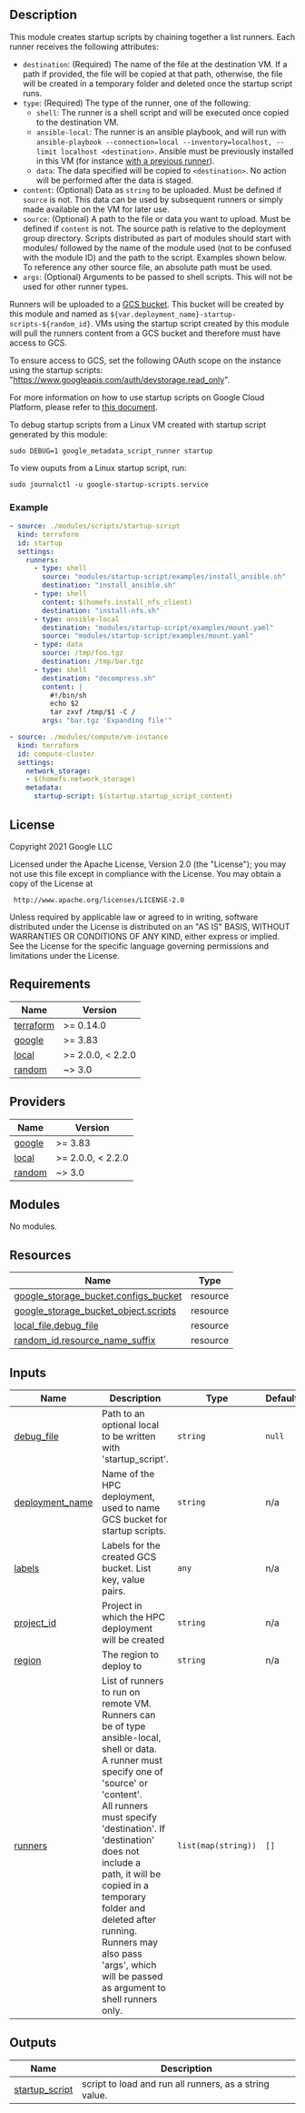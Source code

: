## Description

This module creates startup scripts by chaining together a list runners. Each
runner receives the following attributes:

- `destination`: (Required) The name of the file at the destination VM. If a
  path if provided, the file will be copied at that path, otherwise, the file
  will be created in a temporary folder and deleted once the startup script
  runs.
- `type`: (Required) The type of the runner, one of the following:
  - `shell`: The runner is a shell script and will be executed once copied to
    the destination VM.
  - `ansible-local`: The runner is an ansible playbook, and will run with
    `ansible-playbook --connection=local --inventory=localhost, --limit localhost <destination>`.
    Ansible must be previously installed in this VM (for instance
    [with a previous runner](examples/install_ansible.sh)).
  - `data`: The data specified will be copied to `<destination>`. No action will
    be performed after the data is staged.
- `content`: (Optional) Data as `string` to be uploaded. Must be defined if
  `source` is not. This data can be used by subsequent runners or simply made
  available on the VM for later use.
- `source`: (Optional) A path to the file or data you want to upload. Must be
  defined if `content` is not. The source path is relative to the deployment
  group directory. Scripts distributed as part of modules should start with
  modules/ followed by the name of the module used (not to be confused with the
  module ID) and the path to the script. Examples shown below. To reference any
  other source file, an absolute path must be used.
- `args`: (Optional) Arguments to be passed to shell scripts. This will not be
  used for other runner types.

Runners will be uploaded to a
[GCS bucket](https://cloud.google.com/storage/docs/creating-buckets). This
bucket will be created by this module and named as
`${var.deployment_name}-startup-scripts-${random_id}`. VMs using the startup
script created by this module will pull the runners content from a GCS bucket
and therefore must have access to GCS.

To ensure access to GCS, set the following OAuth scope on the instance using
the startup scripts: "https://www.googleapis.com/auth/devstorage.read_only".

For more information on how to use startup scripts on Google Cloud Platform,
please refer to
[this document](https://cloud.google.com/compute/docs/instances/startup-scripts/linux).

To debug startup scripts from a Linux VM created with startup script generated
by this module:

```shell
sudo DEBUG=1 google_metadata_script_runner startup
```

To view ouputs from a Linux startup script, run:

```shell
sudo journalctl -u google-startup-scripts.service
```

### Example

```yaml
- source: ./modules/scripts/startup-script
  kind: terraform
  id: startup
  settings:
    runners:
      - type: shell
        source: "modules/startup-script/examples/install_ansible.sh"
        destination: "install_ansible.sh"
      - type: shell
        content: $(homefs.install_nfs_client)
        destination: "install-nfs.sh"
      - type: ansible-local
        destination: "modules/startup-script/examples/mount.yaml"
        source: "modules/startup-script/examples/mount.yaml"
      - type: data
        source: /tmp/foo.tgz
        destination: /tmp/bar.tgz
      - type: shell
        destination: "decompress.sh"
        content: |
          #!/bin/sh
          echo $2
          tar zxvf /tmp/$1 -C /
        args: "bar.tgz 'Expanding file'"

- source: ./modules/compute/vm-instance
  kind: terraform
  id: compute-cluster
  settings:
    network_storage:
    - $(homefs.network_storage)
    metadata:
      startup-script: $(startup.startup_script_content)
```

## License

<!-- BEGINNING OF PRE-COMMIT-TERRAFORM DOCS HOOK -->
Copyright 2021 Google LLC

Licensed under the Apache License, Version 2.0 (the "License");
you may not use this file except in compliance with the License.
You may obtain a copy of the License at

     http://www.apache.org/licenses/LICENSE-2.0

Unless required by applicable law or agreed to in writing, software
distributed under the License is distributed on an "AS IS" BASIS,
WITHOUT WARRANTIES OR CONDITIONS OF ANY KIND, either express or implied.
See the License for the specific language governing permissions and
limitations under the License.

## Requirements

| Name | Version |
|------|---------|
| <a name="requirement_terraform"></a> [terraform](#requirement\_terraform) | >= 0.14.0 |
| <a name="requirement_google"></a> [google](#requirement\_google) | >= 3.83 |
| <a name="requirement_local"></a> [local](#requirement\_local) | >= 2.0.0, < 2.2.0 |
| <a name="requirement_random"></a> [random](#requirement\_random) | ~> 3.0 |

## Providers

| Name | Version |
|------|---------|
| <a name="provider_google"></a> [google](#provider\_google) | >= 3.83 |
| <a name="provider_local"></a> [local](#provider\_local) | >= 2.0.0, < 2.2.0 |
| <a name="provider_random"></a> [random](#provider\_random) | ~> 3.0 |

## Modules

No modules.

## Resources

| Name | Type |
|------|------|
| [google_storage_bucket.configs_bucket](https://registry.terraform.io/providers/hashicorp/google/latest/docs/resources/storage_bucket) | resource |
| [google_storage_bucket_object.scripts](https://registry.terraform.io/providers/hashicorp/google/latest/docs/resources/storage_bucket_object) | resource |
| [local_file.debug_file](https://registry.terraform.io/providers/hashicorp/local/latest/docs/resources/file) | resource |
| [random_id.resource_name_suffix](https://registry.terraform.io/providers/hashicorp/random/latest/docs/resources/id) | resource |

## Inputs

| Name | Description | Type | Default | Required |
|------|-------------|------|---------|:--------:|
| <a name="input_debug_file"></a> [debug\_file](#input\_debug\_file) | Path to an optional local to be written with 'startup\_script'. | `string` | `null` | no |
| <a name="input_deployment_name"></a> [deployment\_name](#input\_deployment\_name) | Name of the HPC deployment, used to name GCS bucket for startup scripts. | `string` | n/a | yes |
| <a name="input_labels"></a> [labels](#input\_labels) | Labels for the created GCS bucket. List key, value pairs. | `any` | n/a | yes |
| <a name="input_project_id"></a> [project\_id](#input\_project\_id) | Project in which the HPC deployment will be created | `string` | n/a | yes |
| <a name="input_region"></a> [region](#input\_region) | The region to deploy to | `string` | n/a | yes |
| <a name="input_runners"></a> [runners](#input\_runners) | List of runners to run on remote VM.<br>    Runners can be of type ansible-local, shell or data.<br>    A runner must specify one of 'source' or 'content'.<br>    All runners must specify 'destination'. If 'destination' does not include a<br>    path, it will be copied in a temporary folder and deleted after running.<br>    Runners may also pass 'args', which will be passed as argument to shell runners only. | `list(map(string))` | `[]` | no |

## Outputs

| Name | Description |
|------|-------------|
| <a name="output_startup_script"></a> [startup\_script](#output\_startup\_script) | script to load and run all runners, as a string value. |
<!-- END OF PRE-COMMIT-TERRAFORM DOCS HOOK -->
